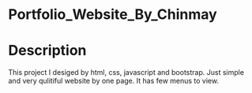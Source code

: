 # Portfolio_Website_By_Chinmay

# Description 
This project I desiged by html, css, javascript and bootstrap. Just simple and very qulitiful website by one page. It has few menus to view. 
# 

